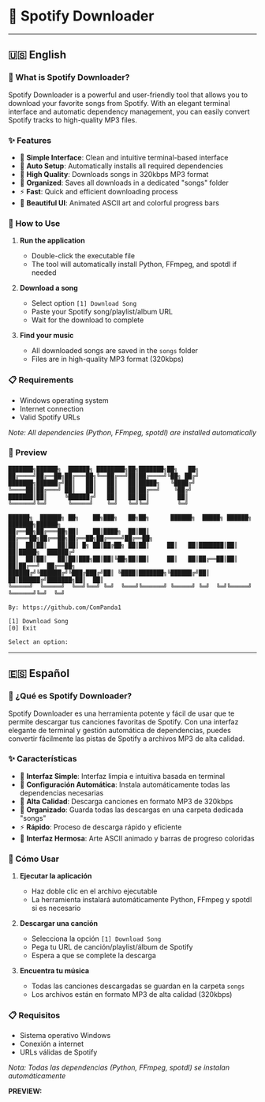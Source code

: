 # 🎵 Spotify Downloader
---

## 🇺🇸 English

### 📖 What is Spotify Downloader?

Spotify Downloader is a powerful and user-friendly tool that allows you to download your favorite songs from Spotify. With an elegant terminal interface and automatic dependency management, you can easily convert Spotify tracks to high-quality MP3 files.

### ✨ Features

- 🎯 **Simple Interface**: Clean and intuitive terminal-based interface
- 🔄 **Auto Setup**: Automatically installs all required dependencies
- 🎵 **High Quality**: Downloads songs in 320kbps MP3 format
- 📁 **Organized**: Saves all downloads in a dedicated "songs" folder
- ⚡ **Fast**: Quick and efficient downloading process
- 🎨 **Beautiful UI**: Animated ASCII art and colorful progress bars

### 🚀 How to Use

1. **Run the application**
   - Double-click the executable file
   - The tool will automatically install Python, FFmpeg, and spotdl if needed

2. **Download a song**
   - Select option `[1] Download Song`
   - Paste your Spotify song/playlist/album URL
   - Wait for the download to complete

3. **Find your music**
   - All downloaded songs are saved in the `songs` folder
   - Files are in high-quality MP3 format (320kbps)

### 📋 Requirements

- Windows operating system
- Internet connection
- Valid Spotify URLs

*Note: All dependencies (Python, FFmpeg, spotdl) are installed automatically*


### 📸 Preview

```
███████╗██████╗  ██████╗ ████████╗██╗███████╗██╗   ██╗
██╔════╝██╔══██╗██╔═══██╗╚══██╔══╝██║██╔════╝╚██╗ ██╔╝
███████╗██████╔╝██║   ██║   ██║   ██║█████╗   ╚████╔╝ 
╚════██║██╔═══╝ ██║   ██║   ██║   ██║██╔══╝    ╚██╔╝  
███████║██║     ╚██████╔╝   ██║   ██║██║        ██║   
╚══════╝╚═╝      ╚═════╝    ╚═╝   ╚═╝╚═╝        ╚═╝   

██████╗  ██████╗ ██╗    ██╗███╗   ██╗██╗      ██████╗  █████╗ ██████╗ ███████╗██████╗ 
██╔══██╗██╔═══██╗██║    ██║████╗  ██║██║     ██╔═══██╗██╔══██╗██╔══██╗██╔════╝██╔══██╗
██║  ██║██║   ██║██║ █╗ ██║██╔██╗ ██║██║     ██║   ██║███████║██║  ██║█████╗  ██████╔╝
██║  ██║██║   ██║██║███╗██║██║╚██╗██║██║     ██║   ██║██╔══██║██║  ██║██╔══╝  ██╔══██╗
██████╔╝╚██████╔╝╚███╔███╔╝██║ ╚████║███████╗╚██████╔╝██║  ██║██████╔╝███████╗██║  ██║
╚═════╝  ╚═════╝  ╚══╝╚══╝ ╚═╝  ╚═══╝╚══════╝ ╚═════╝ ╚═╝  ╚═╝╚═════╝ ╚══════╝╚═╝  ╚═╝

By: https://github.com/ComPanda1

[1] Download Song
[0] Exit

Select an option: 
```

---

## 🇪🇸 Español

### 📖 ¿Qué es Spotify Downloader?

Spotify Downloader es una herramienta potente y fácil de usar que te permite descargar tus canciones favoritas de Spotify. Con una interfaz elegante de terminal y gestión automática de dependencias, puedes convertir fácilmente las pistas de Spotify a archivos MP3 de alta calidad.

### ✨ Características

- 🎯 **Interfaz Simple**: Interfaz limpia e intuitiva basada en terminal
- 🔄 **Configuración Automática**: Instala automáticamente todas las dependencias necesarias
- 🎵 **Alta Calidad**: Descarga canciones en formato MP3 de 320kbps
- 📁 **Organizado**: Guarda todas las descargas en una carpeta dedicada "songs"
- ⚡ **Rápido**: Proceso de descarga rápido y eficiente
- 🎨 **Interfaz Hermosa**: Arte ASCII animado y barras de progreso coloridas

### 🚀 Cómo Usar

1. **Ejecutar la aplicación**
   - Haz doble clic en el archivo ejecutable
   - La herramienta instalará automáticamente Python, FFmpeg y spotdl si es necesario

2. **Descargar una canción**
   - Selecciona la opción `[1] Download Song`
   - Pega tu URL de canción/playlist/álbum de Spotify
   - Espera a que se complete la descarga

3. **Encuentra tu música**
   - Todas las canciones descargadas se guardan en la carpeta `songs`
   - Los archivos están en formato MP3 de alta calidad (320kbps)

### 📋 Requisitos

- Sistema operativo Windows
- Conexión a internet
- URLs válidas de Spotify

*Nota: Todas las dependencias (Python, FFmpeg, spotdl) se instalan automáticamente*

**PREVIEW:** 
